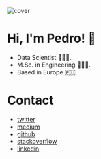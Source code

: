 ![cover](https://media-exp1.licdn.com/dms/image/C4E16AQGYvQmaemm62Q/profile-displaybackgroundimage-shrink_200_800/0/1638991188827?e=1647475200&v=beta&t=1mKM2E0wuIo5jnhueCv9HN8C-SSTnZO5QJXwn3aYAww)

# Hi, I'm Pedro! 👋

- Data Scientist 🧙🏻‍♂️.
- M.Sc. in Engineering 👨🏻‍🎓.
- Based in Europe 🇪🇺.

# Contact

- [twitter](https://twitter.com/pmadruga_ "Twitter")
- [medium](https://medium.com/@pmadruga "Medium")
- [github](https://github.com/pmadruga "Github")
- [stackoverflow](https://stackoverflow.com/users/12418383 "Stackoverflow")
- [linkedin](https://www.linkedin.com/in/pedromadruga "Linkedin")
